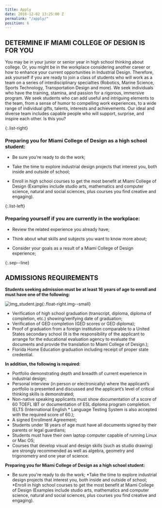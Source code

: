 ```yaml
---
title: Apply
date: 2016-12-02 13:25:00 Z
permalink: "/apply/"
position: 6
---
```


## DETERMINE IF MIAMI COLLEGE OF DESIGN IS FOR YOU

You may be in your junior or senior year in high school thinking about college. Or, you might be in the workplace considering another career or how to enhance your current opportunities in Industrial Design. Therefore, ask yourself if you are ready to join a class of students who will work as a team on a series of interdisciplinary specialties (Robotics, Marine Science, Sports Technology, Transportation Design and more). We seek individuals who have the training, stamina, and passion for a rigorous, immersive program. We seek students who can add useful and intriguing elements to the team, from a sense of humor to compelling work experiences, to a wide range of individual gifts, talents, interests and achievements. Our ideal and diverse team includes capable people who will support, surprise, and inspire each other. Is this you?

{:.list-right}

### Preparing you for Miami College of Design as a high school student:

* Be sure you're ready to do the work;

+ Take the time to explore industrial design projects that interest you, both inside and outside of school;

* Enroll in high school courses to get the most benefit at Miami College of Design (Examples include studio arts, mathematics and computer science, natural and social sciences, plus courses you find creative and engaging).

{:.list-left}

### Preparing yourself if you are currently in the workplace:

* Review the related experience you already have;

* Think about what skills and subjects you want to know more about;

* Consider your goals as a result of a Miami College of Design experience;

{:.sep--line}
&nbsp;

## ADMISSIONS REQUIREMENTS

**Students seeking admission must be at least 16 years of age to enroll and must have one of the following:**

![img_student.jpg](/uploads/img_student.jpg){:.float-right.img--small}

* Verification of high school graduation (transcript, diploma, diploma of completion, etc.) showing/verifying date of graduation;
* Verification of GED completion (GED scores or GED diploma);
* Proof of graduation from a foreign institution comparable to a United States secondary school (It is the responsibility of the applicant to arrange for the educational evaluation agency to evaluate the documents and provide the translation to Miami College of Design.);
* Florida Home Education graduation including receipt of proper state credential.

**In addition, the following is required:**

* Portfolio demonstrating depth and breadth of current experience in industrial design;
* Personal interview (in person or electronically) where the applicant’s portfolio is presented and discussed and the applicant’s level of critical thinking skills is demonstrated;
* Non-native speaking applicants must show documentation of a score of 60 TOEFL IBT or documentation of ESL diploma program completion. IELTS (International English * Language Testing System is also accepted with the required score of 60.);
* A signed Enrollment Agreement;
* Students under 18 years of age must have all documents signed by their parents or legal guardians;
* Students must have their own laptop computer capable of running Linux or Mac OS;
* Courses that develop visual and design skills (such as studio drawing) are strongly recommended as well as algebra, geometry and trigonometry and one year of science.

**Preparing you for Miami College of Design as a high school student:**

* Be sure you're ready to do the work;
*Take the time to explore industrial design projects that interest you, both inside and outside of school;
*Enroll in high school courses to get the most benefit at Miami College of Design (Examples include studio arts, mathematics and computer science, natural and social sciences, plus courses you find creative and engaging).